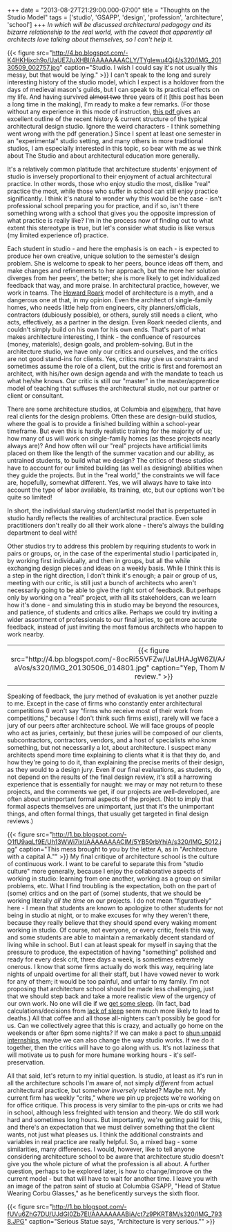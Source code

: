 +++
date = "2013-08-27T21:29:00.000-07:00"
title = "Thoughts on the Studio Model"
tags = ['studio', 'GSAPP', 'design', 'profession', 'architecture', 'school']
+++
*In which will be discussed architectural pedagogy and its bizarre relationship to the real world, with the caveat that apparently all architects love talking about themselves, so I can't help it.*

{{< figure src="http://4.bp.blogspot.com/-K4HKHjxch9o/UaUE7JuXHBI/AAAAAAAACLY/TYgIewu4Qj4/s320/IMG_20130509_002757.jpg" caption="Studio.  I wish I could say it's not usually this messy, but that would be lying." >}}
I can't speak to the long and surely interesting history of the studio model, which I expect is a holdover from the days of medieval mason's guilds, but I can speak to its practical effects on my life.  And having survived <strike>almost two</strike> three years of it [this post has been a long time in the making], I'm ready to make a few remarks.  (For those without any experience in this mode of instruction, [this pdf ](http://www.edi.msstate.edu/work/pdf/history_studio_based_learning.pdf)gives an excellent outline of the recent history & current structure of the typical architectural design studio.  Ignore the weird characters - I think something went wrong with the pdf generation.)  Since I spent at least one semester in an "experimental" studio setting, and many others in more traditional studios, I am especially interested in this topic, so bear with me as we think about The Studio and about architectural education more generally.

It's a relatively common platitude that architecture students' enjoyment of studio is inversely proportional to their enjoyment of actual architectural practice.  In other words, those who enjoy studio the most, dislike "real" practice the most, while those who suffer in school can still enjoy practice significantly.  I think it's natural to wonder why this would be the case - isn't professional school preparing you for practice, and if so, isn't there something wrong with a school that gives you the opposite impression of what practice is really like?  I'm in the process now of finding out to what extent this stereotype is true, but let's consider what studio is like versus (my limited experience of) practice.

Each student in studio - and here the emphasis is on each - is expected to produce her own creative, unique solution to the semester's design problem.  She is welcome to speak to her peers, bounce ideas off them, and make changes and refinements to her approach, but the more her solution diverges from her peers', the better; she is more likely to get individualized feedback that way, and more praise.  In architectural practice, however, we work in teams.  The [Howard Roark](http://en.wikipedia.org/wiki/The_Fountainhead) model of architecture is a myth, and a dangerous one at that, in my opinion.  Even the architect of single-family homes, who needs little help from engineers, city planners/officials, contractors (dubiously possible), or others, surely still needs a client, who acts, effectively, as a partner in the design.  Even Roark needed clients, and couldn't simply build on his own for his own ends.  That's part of what makes architecture interesting, I think - the confluence of resources (money, materials), design goals, and problem-solving.  But in the architecture studio, we have only our critics and ourselves, and the critics are not good stand-ins for clients.  Yes, critics may give us constraints and sometimes assume the role of a client, but the critic is first and foremost an architect, with his/her own design agenda and with the mandate to teach us what he/she knows.  Our critic is still our "master" in the master/apprentice model of teaching that suffuses the architectural studio, not our partner or client or consultant.

There are some architecture studios, at Columbia and [elsewhere](http://www.ruralstudio.org/), that have real clients for the design problems.  Often these are design-build studios, where the goal is to provide a finished building within a school-year timeframe.  But even this is hardly realistic training for the majority of us; how many of us will work on single-family homes (as these projects nearly always are)?  And how often will our "real" projects have artificial limits placed on them like the length of the summer vacation and our ability, as untrained students, to build what we design?  The critics of these studios have to account for our limited building (as well as designing) abilities when they guide the projects.  But in the "real world," the constraints we will face are, hopefully, somewhat different.  Yes, we will always have to take into account the type of labor available, its training, etc, but our options won't be quite so limited!

In short, the individual starving student/artist model that is perpetuated in studio hardly reflects the realities of architectural practice.  Even sole practitioners don't really do all their work alone - there's always the building department to deal with!

Other studios try to address this problem by requiring students to work in pairs or groups, or, in the case of the experimental studio I participated in, by working first individually, and then in groups, but all the while exchanging design pieces and ideas on a weekly basis.  While I think this is a step in the right direction, I don't think it's enough; a pair or group of us, meeting with our critic, is still just a bunch of architects who aren't necessarily going to be able to give the right sort of feedback.  But perhaps only by working on a "real" project, with all its stakeholders, can we learn how it's done - and simulating this in studio may be beyond the resources, and patience, of students and critics alike.  Perhaps we could try inviting a wider assortment of professionals to our final juries, to get more accurate feedback, instead of just inviting the most famous architects who happen to work nearby.

<table align="center" cellpadding="0" cellspacing="0" class="tr-caption-container" style="margin-left: auto; margin-right: auto; text-align: center;"><tbody><tr><td style="text-align: center;">
{{< figure src="http://4.bp.blogspot.com/-8ocRi55VFZw/UaUHAJgW6ZI/AAAAAAAAClI/FXqBs5-aVos/s320/IMG_20130506_014801.jpg" caption="Yep, Thom Mayne was at our final review." >}}
</td></tr><tr><td class="tr-caption" style="text-align: center;"></td></tr></tbody></table>Speaking of feedback, the jury method of evaluation is yet another puzzle to me.  Except in the case of firms who constantly enter architectural competitions (I won't say "firms who receive most of their work from competitions," because I don't think such firms exist), rarely will we face a jury of our peers after architecture school.  We will face groups of people who act as juries, certainly, but these juries will be composed of our clients, subcontractors, contractors, vendors, and a host of specialists who know something, but not necessarily a lot, about architecture.  I suspect many architects spend more time explaining to clients what it is that they do, and how they're going to do it, than explaining the precise merits of their design, as they would to a design jury.  Even if our final evaluations, as students, do not depend on the results of the final design review, it's still a harrowing experience that is essentially for naught: we may or may not return to these projects, and the comments we get, if our projects are well-developed, are often about unimportant formal aspects of the project.  (Not to imply that formal aspects themselves are unimportant, just that it's the unimportant things, and often formal things, that usually get targeted in final design reviews.)

{{< figure src="http://1.bp.blogspot.com/-O1fU9aqLf9E/Uh13WWi7ixI/AAAAAAAAClM/5YB50rbYhiA/s320/IMG_5012.jpg" caption="This mess brought to you by the letter A, as in \"Architecture with a capital A.\"" >}}
 My final critique of architecture school is the culture of continuous work.  I want to be careful to separate this from "studio culture" more generally, because I enjoy the collaborative aspects of working in studio: learning from one another, working as a group on similar problems, etc.  What I find troubling is the expectation, both on the part of (some) critics and on the part of (some) students, that we should be working literally *all the time* on our projects.  I do not mean "figuratively" here - I mean that students are known to apologize to other students for not being in studio at night, or to make excuses for why they weren't there, because they really believe that they should spend every waking moment working in studio.  Of course, not everyone, or every critic, feels this way, and some students are able to maintain a remarkably decent standard of living while in school.   But I can at least speak for myself in saying that the pressure to produce, the expectation of having "something" polished and ready for every desk crit, three days a week, is sometimes extremely onerous.  I know that some firms actually do work this way, requiring late nights of unpaid overtime for all their staff, but I have vowed never to work for any of them; it would be too painful, and unfair to my family.  I'm not proposing that architecture school should be made less challenging, just that we should step back and take a more realistic view of the urgency of our own work.  No one will die if we [get some sleep](http://blogs.hbr.org/schwartz/2011/03/sleep-is-more-important-than-f.html).  (In fact, bad calculations/decisions from [lack of sleep](http://www.nytimes.com/2011/05/31/health/31brody.html?_r=0) seem much more likely to lead to deaths.)  All that coffee and all those all-nighters can't possibly be good for us.  Can we collectively agree that this is crazy, and actually go home on the weekends or after 6pm some nights?  If we can make a pact to [shun unpaid internships](http://www.architizer.com/en_us/blog/dyn/65222/unpaid-architecture-internships-come-under-fire/#.Ua6wIvb72Fc), maybe we can also change the way studio works.  If we do it together, then the critics will have to go along with us.  It's not laziness that will motivate us to push for more humane working hours - it's self-preservation.

All that said, let's return to my initial question.   Is studio, at least as it's run in all the architecture schools I'm aware of, not simply *different* from actual architectural practice, but somehow *inversely* related?  Maybe not.  My current firm has weekly "crits," where we pin up projects we're working on for office critique.  This process is very similar to the pin-ups or crits we had in school, although less freighted with tension and theory.  We do still work hard and sometimes long hours.  But importantly, we're getting paid for this, and there's an expectation that we must deliver something that the client wants, not just what pleases us.  I think the additional constraints and variables in real practice are really helpful.  So, a mixed bag - some similarities, many differences.  I would, however, like to tell anyone considering architecture school to be aware that architecture studio doesn't give you the whole picture of what the profession is all about.  A further question, perhaps to be explored later, is how to change/improve on the current model - but that will have to wait for another time.  I leave you with an image of the patron saint of studio at Columbia GSAPP, "Head of Statue Wearing Corbu Glasses," as he beneficently surveys the sixth floor.

{{< figure src="http://1.bp.blogspot.com/-fUVu6ZhG7DU/UJdGI0Zb7EI/AAAAAAAABiA/ct7z9PKRT8M/s320/IMG_7938.JPG" caption="Serious Statue says, \"Architecture is very serious.\"" >}}
